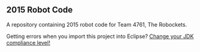 2015 Robot Code
--------------------------
A repository containing 2015 robot code for Team 4761, The Robockets.

Getting errors when you import this project into Eclipse? [Change your JDK compliance level!](https://developers.google.com/eclipse/docs/jdk_compliance)
